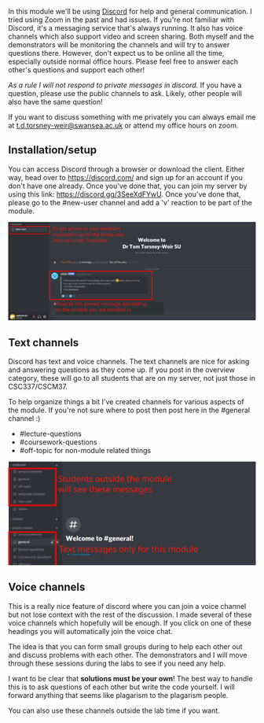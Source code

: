 
In this module we'll be using [Discord](https://discord.com/) for help and
general communication. I tried using Zoom in the past and had issues.
If you're not familiar with Discord, it's a messaging service that's always
running. It also has voice channels which also support video and screen
sharing. Both myself and the demonstrators will be monitoring the channels and
will try to answer questions there. However, don't expect us to be online all
the time, especially outside normal office hours. Please feel free to answer
each other's questions and support each other! 

*As a rule I will not respond to private messages in discord.* If you have a
question, please use the public channels to ask. Likely, other people will also
have the same question!

If you want to discuss something with me privately you can always email me at
t.d.torsney-weir@swansea.ac.uk or attend my office hours on zoom.

## Installation/setup

You can access Discord through a browser or download the client. Either way,
head over to <https://discord.com/> and sign up for an account if you don't have
one already. Once you've done that, you can join my server by using this 
link: <https://discord.gg/3SeeXdFYwU>. Once you've done that, please go to 
the #new-user channel and add a 'v' reaction to be part of the module.

![Discord signup](discord_signup.svg)

## Text channels

Discord has text and voice channels. The text channels are nice for asking 
and answering questions as they come up. If you post in the overview category,
these will go to all students that are on my server, not just those in 
CSC337/CSCM37.

To help organize things a bit I've created channels for various aspects of the
module. If you're not sure where to post then post here in the #general channel
:)

- #lecture-questions
- #coursework-questions 
- #off-topic for non-module related things

![Relevant discord channels](discord.svg)

## Voice channels

This is a really nice feature of discord where you can join a voice channel but
not lose context with the rest of the discussion. I made several of these voice 
channels which hopefully will be enough. If you click on one of these headings
you will automatically join the voice chat.

The idea is that you can form small groups during to help each other out and
discuss problems with each other. The demonstrators and I will move through
these sessions during the labs to see if you need any help. 

I want to be clear that **solutions must be your own**! The best way to handle
this is to ask questions of each other but write the code yourself. I will 
forward anything that seems like plagarism to the plagarism people.

You can also use these channels outside the lab time if you want.

